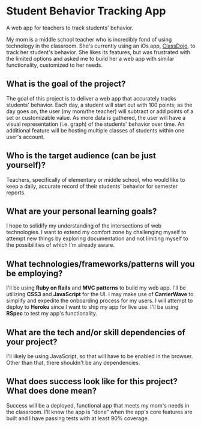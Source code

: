 # Student Behavior Tracking App
A web app for teachers to track students' behavior.

My mom is a middle school teacher who is incredibly fond of using technology in the classroom. She's currently using an iOs app, [ClassDojo](classdojo.com), to track her student's behavior. She likes its features, but was frustrated with the limited options and asked me to build her a web app with similar functionality, customized to her needs.

## What is the goal of the project?
The goal of this project is to deliver a web app that accurately tracks students' behavior. Each day, a student will start out with 100 points; as the day goes on, the user (my mom/the teacher) will subtract or add points of a set or customizable value. As more data is gathered, the user will have a visual representation (i.e. graph) of the students' behavior over time. An additional feature will be hosting multiple classes of students within one user's account.

## Who is the target audience (can be just yourself)?
Teachers, specifically of elementary or middle school, who would like to keep a daily, accurate record of their students' behavior for semester reports.

## What are your personal learning goals?
I hope to solidify my understanding of the intersections of web technologies. I want to extend my comfort zone by challenging myself to attempt new things by exploring documentation and not limiting myself to the possibilities of which I'm already aware.

## What technologies/frameworks/patterns will you be employing?
I'll be using **Ruby on Rails** and **MVC patterns** to build my web app. I'll be utilizing **CSS3** and **JavaScript** for the UI. I may make use of **CarrierWave** to simplify and expedite the onboarding process for my users. I will attempt to deploy to **Heroku** since I want to ship my app for live use. I'll be using **RSpec** to test my app's functionality.

## What are the tech and/or skill dependencies of your project?
I'll likely be using JavaScript, so that will have to be enabled in the browser. Other than that, there shouldn't be any dependencies.

## What does success look like for this project? What does done mean?
Success will be a deployed, functional app that meets my mom's needs in the classroom. I'll know the app is "done" when the app's core features are built and I have passing tests with at least 90% coverage.

